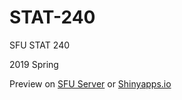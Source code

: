 # STAT-240
SFU STAT 240 

2019 Spring

Preview on <a href='https://shiny.rcg.sfu.ca/u/qxa7/climatechange/' target='_blank'>SFU Server</a> or <a href='https://maggie-xu.shinyapps.io/climate_change/' target='_blank'>Shinyapps.io </a>

